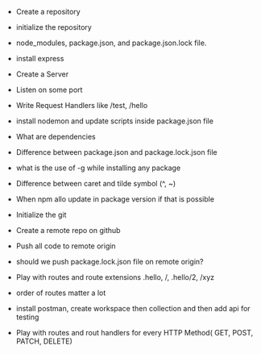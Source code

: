 - Create a repository
- initialize the repository
- node_modules, package.json, and package.json.lock file.
- install express
- Create a Server
- Listen on some port
- Write Request Handlers like /test, /hello
- install nodemon and update scripts inside package.json file
- What are dependencies
- Difference between package.json and package.lock.json file
- what is the use of -g while installing any package
- Difference between caret and tilde symbol (^, ~)
- When npm allo update in package version if that is possible

- Initialize the git
- Create a remote repo on github
- Push all code to remote origin
- should we push package.lock.json file on remote origin?
- Play with routes and route extensions .hello, /, .hello/2, /xyz
- order of routes matter a lot
- install postman, create workspace then collection and then add api for testing
- Play with routes and rout handlers for every HTTP Method( GET, POST, PATCH, DELETE)
